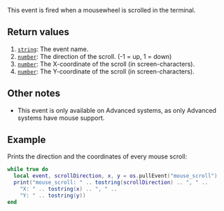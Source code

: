 This event is fired when a mousewheel is scrolled in the terminal.

## Return values
1. [`string`]: The event name.
2. [`number`]: The direction of the scroll. (-1 = up, 1 = down)
3. [`number`]: The X-coordinate of the scroll (in screen-characters).
4. [`number`]: The Y-coordinate of the scroll (in screen-characters).

## Other notes
- This event is only available on Advanced systems, as only Advanced systems have mouse support.

## Example
Prints the direction and the coordinates of every mouse scroll:
```lua
while true do
  local event, scrollDirection, x, y = os.pullEvent("mouse_scroll")
  print("mouse_scroll: " .. tostring(scrollDirection) .. ", " ..
    "X: " .. tostring(x) .. ", " ..
    "Y: " .. tostring(y))
end
```

[`string`]: string
[`number`]: number